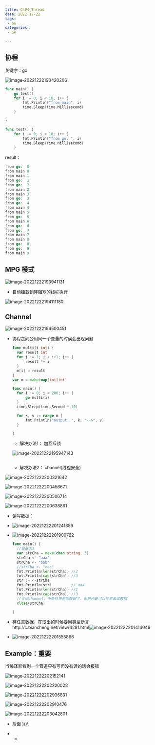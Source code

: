 ```yaml
---
title: Ch04_Thread
date: 2022-12-22
tags:
 - Go
categories:
 - Go

---
```




## 协程

关键字：go

![image-20221222193420206](https://markdown-1301334775.cos.eu-frankfurt.myqcloud.com/image-20221222193420206.png)

```go
func main() {
	go test()
	for i := 0; i < 10; i++ {
		fmt.Println("from main", i)
		time.Sleep(time.Millisecond)
	}

}

func test() {
	for i := 0; i < 10; i++ {
		fmt.Println("from go: ", i)
		time.Sleep(time.Millisecond)
	}

```

result：

```go
from go:  0
from main 0
from main 1
from go:  1
from go:  2
from main 2
from main 3
from go:  3
from go:  4
from main 4
from main 5
from go:  5
from main 6
from go:  6
from go:  7
from main 7
from main 8
from go:  8
from go:  9
from main 9

```



## MPG 模式

![image-20221222193941131](https://markdown-1301334775.cos.eu-frankfurt.myqcloud.com/image-20221222193941131.png)



+ 自动挂载到非阻塞的线程执行

![image-20221222194111180](https://markdown-1301334775.cos.eu-frankfurt.myqcloud.com/image-20221222194111180.png)





## Channel

![image-20221222194500451](https://markdown-1301334775.cos.eu-frankfurt.myqcloud.com/image-20221222194500451.png)

+ 协程之间公用同一个变量的时侯会出现问题

  ```go
  func multi(i int) {
  	var result int
  	for j := 1; j < i+1; j++ {
  		result *= i
  	}
  	m[i] = result
  }
  var m = make(map[int]int)
  
  func main() {
  	for i := 0; i < 200; i++ {
  		go multi(i)
  	}
  	time.Sleep(time.Second * 10)
  
  	for k, v := range m {
  		fmt.Println("output: ", k, "-->", v)
  	}
  
  }
  ```

  + 解决办法1： 加互斥锁

  ![image-20221222195947143](https://markdown-1301334775.cos.eu-frankfurt.myqcloud.com/image-20221222195947143.png)

  ```go
  ```

  

  + 解决办法2： channel(线程安全)

![image-20221222200321642](https://markdown-1301334775.cos.eu-frankfurt.myqcloud.com/image-20221222200321642.png)

![image-20221222200456671](https://markdown-1301334775.cos.eu-frankfurt.myqcloud.com/image-20221222200456671.png)

![image-20221222200506714](https://markdown-1301334775.cos.eu-frankfurt.myqcloud.com/image-20221222200506714.png)

![image-20221222200638861](https://markdown-1301334775.cos.eu-frankfurt.myqcloud.com/image-20221222200638861.png)

+ 读写数据：

+ ![image-20221222201241859](https://markdown-1301334775.cos.eu-frankfurt.myqcloud.com/image-20221222201241859.png)

+ ![image-20221222201900762](https://markdown-1301334775.cos.eu-frankfurt.myqcloud.com/image-20221222201900762.png)

  ```go
  func main() {
  	//容量为3
  	var strCha = make(chan string, 3)
  	strCha <- "aaa"
  	strCha <- "bbb"
  	//strCha <- "ccc"
  	fmt.Println(len(strCha)) //2
  	fmt.Println(cap(strCha)) //3
  	str := <-strCha
  	fmt.Println(str)         // aaa
  	fmt.Println(len(strCha)) //1
  	fmt.Println(cap(strCha)) //3
  	//关闭channel，不能往里面写数据了，但是还是可以往里面读数据
  	close(strCha)
  
  }
  ```

+ 存任意数据，在取出的时候要用类型断言http://c.biancheng.net/view/4281.html![image-20221222201414049](https://markdown-1301334775.cos.eu-frankfurt.myqcloud.com/image-20221222201414049.png)

+ ![image-20221222201555868](https://markdown-1301334775.cos.eu-frankfurt.myqcloud.com/image-20221222201555868.png)





## Example：重要

当编译器看到一个管道只有写但没有读的话会报错

![image-20221222202152141](https://markdown-1301334775.cos.eu-frankfurt.myqcloud.com/image-20221222202152141.png)

![image-20221222202220028](https://markdown-1301334775.cos.eu-frankfurt.myqcloud.com/image-20221222202220028.png)







![image-20221222202936831](https://markdown-1301334775.cos.eu-frankfurt.myqcloud.com/image-20221222202936831.png)





![image-20221222202910476](https://markdown-1301334775.cos.eu-frankfurt.myqcloud.com/image-20221222202910476.png)

![image-20221222203042801](https://markdown-1301334775.cos.eu-frankfurt.myqcloud.com/image-20221222203042801.png)

+ 后面 }()\



+ + 
